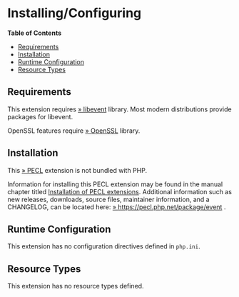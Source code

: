 Installing/Configuring
======================

**Table of Contents**

-   [Requirements](/event/setup.html#Requirements)
-   [Installation](/event/setup.html#Installation)
-   [Runtime Configuration](/event/setup.html#Runtime%20Configuration)
-   [Resource Types](/event/setup.html#Resource%20Types)

Requirements
------------

This extension requires
<a href="http://libevent.org/" class="link external">» libevent</a>
library. Most modern distributions provide packages for libevent.

OpenSSL features require
<a href="http://www.openssl.org/" class="link external">» OpenSSL</a>
library.

Installation
------------

This <a href="https://pecl.php.net/" class="link external">» PECL</a>
extension is not bundled with PHP.

Information for installing this PECL extension may be found in the
manual chapter titled
<a href="/install/pecl.html" class="link">Installation of PECL extensions</a>.
Additional information such as new releases, downloads, source files,
maintainer information, and a CHANGELOG, can be located here:
<a href="https://pecl.php.net/package/event" class="link external">» https://pecl.php.net/package/event</a>
.

Runtime Configuration
---------------------

This extension has no configuration directives defined in `php.ini`.

Resource Types
--------------

This extension has no resource types defined.
